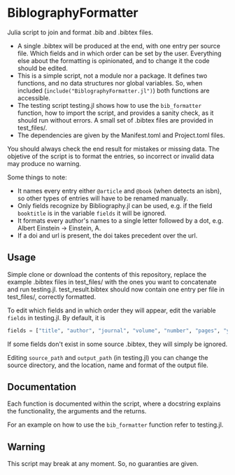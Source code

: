 # BiblographyFormatter

Julia script to join and format .bib and .bibtex files.

- A single .bibtex will be produced at the end, with one entry per source file. Which fields and in which order can be set by the user.
Everything else about the formatting is opinionated, and to change it the code should be edited.
- This is a simple script, not a module nor a package. It defines two functions, and no data structures nor global variables. So, when included (`include("BiblographyFormatter.jl")`) both functions are accessible.
- The testing script testing.jl shows how to use the `bib_formatter` function, how to import the script, and provides a sanity check, as it should run without errors. A small set of .bibtex files are provided in test_files/.
- The dependencies are given by the Manifest.toml and Project.toml files.

You should always check the end result for mistakes or missing data. The objetive of the script is to format the entries, so incorrect or invalid data may produce no warning.

Some things to note:

- It names every entry either `@article` and `@book` (when detects an isbn), so other types of entries will have to be renamed manually.
- Only fields recognize by Bibliography.jl can be used, e.g. if the field `booktitle` is in the variable `fields` it will be ignored.
- It formats every author's names to a single letter followed by a dot, e.g. Albert Einstein -> Einstein, A.
- If a doi and url is present, the doi takes precedent over the url.

## Usage

Simple clone or download the contents of this repository, replace the example .bibtex files in test_files/ with the ones you want to concatenate and run testing.jl. test_result.bibtex should now contain one entry per file in test_files/, correctly formatted.

To edit which fields and in which order they will appear, edit the variable `fields` in testing.jl. By default, it is

```julia
fields = ["title", "author", "journal", "volume", "number", "pages", "year", "month", "url"]
```

If some fields don't exist in some source .bibtex, they will simply be ignored.

Editing `source_path` and `output_path` (in testing.jl) you can change the source directory, and the location, name and format of the output file.

## Documentation

Each function is documented within the script, where a docstring explains the functionality, the arguments and the returns.

For an example on how to use the `bib_formatter` function refer to testing.jl.

## Warning

This script may break at any moment. So, no guaranties are given.
